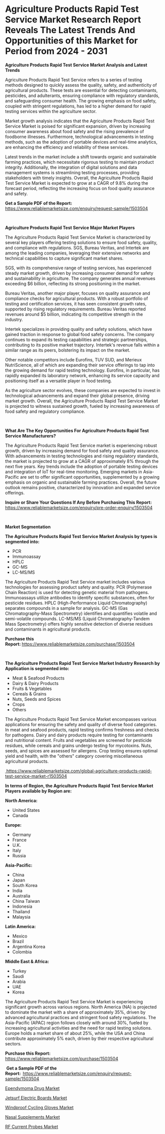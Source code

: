 <p><h1>Agriculture Products Rapid Test Service Market Research Report Reveals The Latest Trends And Opportunities of this Market for Period from 2024 - 2031</h1></p><p><strong>Agriculture Products Rapid Test Service Market Analysis and Latest Trends</strong></p>
<p><p>Agriculture Products Rapid Test Service refers to a series of testing methods designed to quickly assess the quality, safety, and authenticity of agricultural products. These tests are essential for detecting contaminants, pesticides, and adulterants, ensuring compliance with regulatory standards, and safeguarding consumer health. The growing emphasis on food safety, coupled with stringent regulations, has led to a higher demand for rapid testing services within the agriculture sector.</p><p>Market growth analysis indicates that the Agriculture Products Rapid Test Service Market is poised for significant expansion, driven by increasing consumer awareness about food safety and the rising prevalence of foodborne illnesses. Furthermore, technological advancements in testing methods, such as the adoption of portable devices and real-time analytics, are enhancing the efficiency and reliability of these services.</p><p>Latest trends in the market include a shift towards organic and sustainable farming practices, which necessitate rigorous testing to maintain product integrity. Additionally, the integration of digital solutions and data management systems is streamlining testing processes, providing stakeholders with timely insights. Overall, the Agriculture Products Rapid Test Service Market is expected to grow at a CAGR of 9.8% during the forecast period, reflecting the increasing focus on food quality assurance and safety.</p></p>
<p><strong>Get a Sample PDF of the Report:&nbsp;</strong> <a href="https://www.reliablemarketsize.com/enquiry/request-sample/1503504?utm_campaign=1175&utm_medium=2&utm_source=Github&utm_content=ia&utm_term=27092024&utm_id=agriculture-products-rapid-test-service">https://www.reliablemarketsize.com/enquiry/request-sample/1503504</a></p>
<p>&nbsp;</p>
<p><strong>Agriculture Products Rapid Test Service Major Market Players</strong></p>
<p><p>The Agriculture Products Rapid Test Service Market is characterized by several key players offering testing solutions to ensure food safety, quality, and compliance with regulations. SGS, Bureau Veritas, and Intertek are among the leading companies, leveraging their extensive networks and technical capabilities to capture significant market shares.</p><p>SGS, with its comprehensive range of testing services, has experienced steady market growth, driven by increasing consumer demand for safety and sustainability in agriculture. The company generates annual revenues exceeding $6 billion, reflecting its strong positioning in the market.</p><p>Bureau Veritas, another major player, focuses on quality assurance and compliance checks for agricultural products. With a robust portfolio of testing and certification services, it has seen consistent growth rates, supported by rising regulatory requirements. Bureau Veritas reported revenues around $5 billion, indicating its competitive strength in the industry.</p><p>Intertek specializes in providing quality and safety solutions, which have gained traction in response to global food safety concerns. The company continues to expand its testing capabilities and strategic partnerships, contributing to its positive market trajectory. Intertek's revenue falls within a similar range as its peers, bolstering its impact on the market.</p><p>Other notable competitors include Eurofins, TUV SUD, and Merieux NutriScience, all of which are expanding their service offerings to tap into the growing demand for rapid testing technology. Eurofins, in particular, has rapidly expanded its laboratory network, enhancing its service capacity and positioning itself as a versatile player in food testing.</p><p>As the agriculture sector evolves, these companies are expected to invest in technological advancements and expand their global presence, driving market growth. Overall, the Agriculture Products Rapid Test Service Market is projected to witness sustained growth, fueled by increasing awareness of food safety and regulatory compliance.</p></p>
<p>&nbsp;</p>
<p><strong>What Are The Key Opportunities For Agriculture Products Rapid Test Service Manufacturers?</strong></p>
<p><p>The Agriculture Products Rapid Test Service market is experiencing robust growth, driven by increasing demand for food safety and quality assurance. With advancements in testing technologies and rising regulatory standards, the market is projected to grow at a CAGR of approximately 8% through the next five years. Key trends include the adoption of portable testing devices and integration of IoT for real-time monitoring. Emerging markets in Asia-Pacific are set to offer significant opportunities, supplemented by a growing emphasis on organic and sustainable farming practices. Overall, the future outlook remains positive, characterized by innovation and expanded service offerings.</p></p>
<p><strong>Inquire or Share Your Questions If Any Before Purchasing This Report:</strong> <a href="https://www.reliablemarketsize.com/enquiry/pre-order-enquiry/1503504?utm_campaign=1175&utm_medium=2&utm_source=Github&utm_content=ia&utm_term=27092024&utm_id=agriculture-products-rapid-test-service">https://www.reliablemarketsize.com/enquiry/pre-order-enquiry/1503504</a></p>
<p>&nbsp;</p>
<p><strong>Market Segmentation</strong></p>
<p><strong>The Agriculture Products Rapid Test Service Market Analysis by types is segmented into:</strong></p>
<p><ul><li>PCR</li><li>Immunoassay</li><li>HPLC</li><li>GC-MS</li><li>LC-MS/MS</li></ul></p>
<p><p>The Agriculture Products Rapid Test Service market includes various technologies for assessing product safety and quality. PCR (Polymerase Chain Reaction) is used for detecting genetic material from pathogens. Immunoassays utilize antibodies to identify specific substances, often for pesticide residues. HPLC (High-Performance Liquid Chromatography) separates compounds in a sample for analysis. GC-MS (Gas Chromatography-Mass Spectrometry) identifies and quantifies volatile and semi-volatile compounds. LC-MS/MS (Liquid Chromatography-Tandem Mass Spectrometry) offers highly sensitive detection of diverse residues and contaminants in agricultural products.</p></p>
<p><strong>Purchase this Report:&nbsp;</strong><a href="https://www.reliablemarketsize.com/purchase/1503504?utm_campaign=1175&utm_medium=2&utm_source=Github&utm_content=ia&utm_term=27092024&utm_id=agriculture-products-rapid-test-service">https://www.reliablemarketsize.com/purchase/1503504</a></p>
<p>&nbsp;</p>
<p><strong>The Agriculture Products Rapid Test Service Market Industry Research by Application is segmented into:</strong></p>
<p><ul><li>Meat & Seafood Products</li><li>Dairy & Dairy Products</li><li>Fruits & Vegetables</li><li>Cereals & Grains</li><li>Nuts, Seeds and Spices</li><li>Crops</li><li>Others</li></ul></p>
<p><p>The Agriculture Products Rapid Test Service Market encompasses various applications for ensuring the safety and quality of diverse food categories. In meat and seafood products, rapid testing confirms freshness and checks for pathogens. Dairy and dairy products require testing for contaminants and nutritional content. Fruits and vegetables are screened for pesticide residues, while cereals and grains undergo testing for mycotoxins. Nuts, seeds, and spices are assessed for allergens. Crop testing ensures optimal yield and health, with the "others" category covering miscellaneous agricultural products.</p></p>
<p><a href="https://www.reliablemarketsize.com/global-agriculture-products-rapid-test-service-market-r1503504?utm_campaign=1175&utm_medium=2&utm_source=Github&utm_content=ia&utm_term=27092024&utm_id=agriculture-products-rapid-test-service">&nbsp;https://www.reliablemarketsize.com/global-agriculture-products-rapid-test-service-market-r1503504</a></p>
<p><strong>In terms of Region, the Agriculture Products Rapid Test Service Market Players available by Region are:</strong></p>
<p>
    <p> <strong> North America: </strong>
        <ul>
            <li>United States</li>
            <li>Canada</li>
        </ul>
        </p> 
    <p> <strong> Europe: </strong>
        <ul>
            <li>Germany</li>
            <li>France</li>
            <li>U.K.</li>
            <li>Italy</li>
            <li>Russia</li>
        </ul>
        </p> 
    <p> <strong> Asia-Pacific: </strong>
        <ul>
            <li>China</li>
            <li>Japan</li>
            <li>South Korea</li>
            <li>India</li>
            <li>Australia</li>
            <li>China Taiwan</li>
            <li>Indonesia</li>
            <li>Thailand</li>
            <li>Malaysia</li>
        </ul>
        </p> 
    <p> <strong> Latin America: </strong>
        <ul>
            <li>Mexico</li>
            <li>Brazil</li>
            <li>Argentina Korea</li>
            <li>Colombia</li>
        </ul>
        </p> 
    <p> <strong> Middle East & Africa: </strong>
        <ul>
            <li>Turkey</li>
            <li>Saudi</li>
            <li>Arabia</li>
            <li>UAE</li>
            <li>Korea</li>
        </ul>
    </p>
    </p>
<p><p>The Agriculture Products Rapid Test Service Market is experiencing significant growth across various regions. North America (NA) is projected to dominate the market with a share of approximately 35%, driven by advanced agricultural practices and stringent food safety regulations. The Asia-Pacific (APAC) region follows closely with around 30%, fueled by increasing agricultural activities and the need for rapid testing solutions. Europe holds a market share of about 25%, while the USA and China contribute approximately 5% each, driven by their respective agricultural sectors.</p></p>
<p><strong>Purchase this Report: </strong><a href="https://www.reliablemarketsize.com/purchase/1503504?utm_campaign=1175&utm_medium=2&utm_source=Github&utm_content=ia&utm_term=27092024&utm_id=agriculture-products-rapid-test-service">https://www.reliablemarketsize.com/purchase/1503504</a></p>
<p>&nbsp;<strong>Get a Sample PDF of the Report:&nbsp;&nbsp;</strong><a href="https://www.reliablemarketsize.com/enquiry/request-sample/1503504?utm_campaign=1175&utm_medium=2&utm_source=Github&utm_content=ia&utm_term=27092024&utm_id=agriculture-products-rapid-test-service">https://www.reliablemarketsize.com/enquiry/request-sample/1503504</a></p>
<p><strong></strong></p>
<p><p><a href="https://github.com/GroverBarry/Market-Research-Report-List-7/blob/main/ependymoma-drug-market.md?utm_campaign=1175&utm_medium=2&utm_source=Github&utm_content=ia&utm_term=27092024&utm_id=agriculture-products-rapid-test-service">Ependymoma Drug Market</a></p><p><a href="https://issuu.com/reportprime-2/docs/jetsurf-electric-boards-market-size_e23c5652609495?utm_campaign=1175&utm_medium=2&utm_source=Github&utm_content=ia&utm_term=27092024&utm_id=agriculture-products-rapid-test-service">Jetsurf Electric Boards Market</a></p><p><a href="https://www.linkedin.com/pulse/unlocking-growth-potential-market-strategic-analysis-windproof-e3asf?trackingId=yoiP7B4YSAGtiadfi8S99Q%3D%3D&utm_campaign=1175&utm_medium=2&utm_source=Github&utm_content=ia&utm_term=27092024&utm_id=agriculture-products-rapid-test-service">Windproof Cycling Gloves Market</a></p><p><a href="https://issuu.com/reportprime-2/docs/nasal-supplements-market-size-2030._36d1d9eb259166?utm_campaign=1175&utm_medium=2&utm_source=Github&utm_content=ia&utm_term=27092024&utm_id=agriculture-products-rapid-test-service">Nasal Supplements Market</a></p><p><a href="https://www.linkedin.com/pulse/global-rf-current-probes-market-trends-insights-growth-opportunities-586de?trackingId=8Q7BYMWyR0%2BcUVP9EPER5g%3D%3D&utm_campaign=1175&utm_medium=2&utm_source=Github&utm_content=ia&utm_term=27092024&utm_id=agriculture-products-rapid-test-service">RF Current Probes Market</a></p></p>